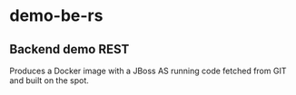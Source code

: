 # demo-be-rs
## Backend demo REST 
Produces a Docker image with a JBoss AS running code fetched from GIT and built on the spot.